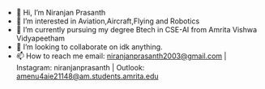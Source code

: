 - 👋 Hi, I’m Niranjan Prasanth 
- 👀 I’m interested in Aviation,Aircraft,Flying and Robotics
- 🌱 I’m currently pursuing my degree Btech in CSE-AI from Amrita Vishwa Vidyapeetham 
- 💞️ I’m looking to collaborate on idk anything.
- 📫 How to reach me email: niranjanprasanth2003@gmail.com | Instagram: niranjanprasanth | Outlook: amenu4aie21148@am.students.amrita.edu

<!---
niranjannnnnn/niranjannnnnn is a ✨ special ✨ repository because its `README.md` (this file) appears on your GitHub profile.
You can click the Preview link to take a look at your changes.
--->
